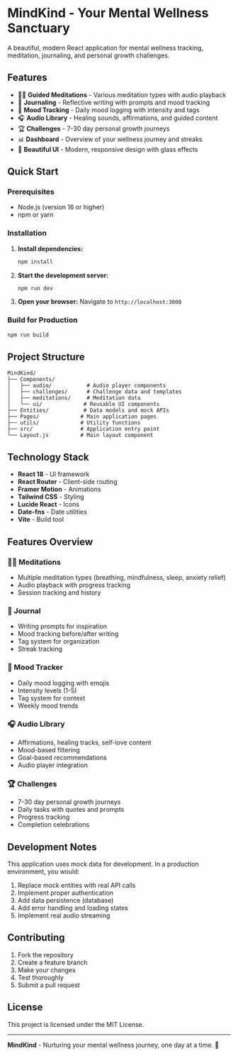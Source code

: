 # MindKind - Your Mental Wellness Sanctuary

A beautiful, modern React application for mental wellness tracking, meditation, journaling, and personal growth challenges.

## Features

- 🧘‍♀️ **Guided Meditations** - Various meditation types with audio playback
- 📝 **Journaling** - Reflective writing with prompts and mood tracking
- 💖 **Mood Tracking** - Daily mood logging with intensity and tags
- 🎧 **Audio Library** - Healing sounds, affirmations, and guided content
- 🏆 **Challenges** - 7-30 day personal growth journeys
- 📊 **Dashboard** - Overview of your wellness journey and streaks
- 🎨 **Beautiful UI** - Modern, responsive design with glass effects

## Quick Start

### Prerequisites
- Node.js (version 16 or higher)
- npm or yarn

### Installation

1. **Install dependencies:**
   ```bash
   npm install
   ```

2. **Start the development server:**
   ```bash
   npm run dev
   ```

3. **Open your browser:**
   Navigate to `http://localhost:3000`

### Build for Production

```bash
npm run build
```

## Project Structure

```
MindKind/
├── Components/
│   ├── audio/           # Audio player components
│   ├── challenges/      # Challenge data and templates
│   ├── meditations/     # Meditation data
│   └── ui/             # Reusable UI components
├── Entities/           # Data models and mock APIs
├── Pages/             # Main application pages
├── utils/             # Utility functions
├── src/               # Application entry point
└── Layout.js          # Main layout component
```

## Technology Stack

- **React 18** - UI framework
- **React Router** - Client-side routing
- **Framer Motion** - Animations
- **Tailwind CSS** - Styling
- **Lucide React** - Icons
- **Date-fns** - Date utilities
- **Vite** - Build tool

## Features Overview

### 🧘‍♀️ Meditations
- Multiple meditation types (breathing, mindfulness, sleep, anxiety relief)
- Audio playback with progress tracking
- Session tracking and history

### 📝 Journal
- Writing prompts for inspiration
- Mood tracking before/after writing
- Tag system for organization
- Streak tracking

### 💖 Mood Tracker
- Daily mood logging with emojis
- Intensity levels (1-5)
- Tag system for context
- Weekly mood trends

### 🎧 Audio Library
- Affirmations, healing tracks, self-love content
- Mood-based filtering
- Goal-based recommendations
- Audio player integration

### 🏆 Challenges
- 7-30 day personal growth journeys
- Daily tasks with quotes and prompts
- Progress tracking
- Completion celebrations

## Development Notes

This application uses mock data for development. In a production environment, you would:

1. Replace mock entities with real API calls
2. Implement proper authentication
3. Add data persistence (database)
4. Add error handling and loading states
5. Implement real audio streaming

## Contributing

1. Fork the repository
2. Create a feature branch
3. Make your changes
4. Test thoroughly
5. Submit a pull request

## License

This project is licensed under the MIT License.

---

**MindKind** - Nurturing your mental wellness journey, one day at a time. 💜
